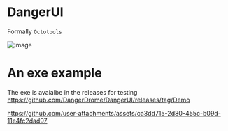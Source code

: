 # DangerUI
Formally `Octotools`

![image](https://github.com/user-attachments/assets/1fd98563-bbe6-4c79-9394-98cae43456f9)

# An exe example
The exe is avaialbe in the releases for testing
https://github.com/DangerDrome/DangerUI/releases/tag/Demo

https://github.com/user-attachments/assets/ca3dd715-2d80-455c-b09d-11e4fc2dad97


